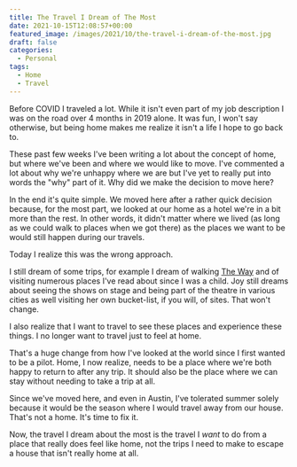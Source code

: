 ```yaml
---
title: The Travel I Dream of The Most
date: 2021-10-15T12:08:57+00:00
featured_image: /images/2021/10/the-travel-i-dream-of-the-most.jpg
draft: false
categories:
  - Personal
tags:
  - Home
  - Travel
---
```


Before COVID I traveled a lot. While it isn't even part of my job description I was on the road over 4 months in 2019 alone. It was fun, I won't say otherwise, but being home makes me realize it isn't a life I hope to go back to.

These past few weeks I've been writing a lot about the concept of home, but where we've been and where we would like to move. I've commented a lot about why we're unhappy where we are but I've yet to really put into words the "why" part of it. Why did we make the decision to move here?

In the end it's quite simple. We moved here after a rather quick decision because, for the most part, we looked at our home as a hotel we're in a bit more than the rest. In other words, it didn't matter where we lived (as long as we could walk to places when we got there) as the places we want to be would still happen during our travels.

Today I realize this was the wrong approach.

I still dream of some trips, for example I dream of walking [The Way][1] and of visiting numerous places I've read about since I was a child. Joy still dreams about seeing the shows on stage and being part of the theatre in various cities as well visiting her own bucket-list, if you will, of sites. That won't change.

I also realize that I want to travel to see these places and experience these things. I no longer want to travel just to feel at home.

That's a huge change from how I've looked at the world since I first wanted to be a pilot. Home, I now realize, needs to be a place where we're both happy to return to after any trip. It should also be the place where we can stay without needing to take a trip at all.

Since we've moved here, and even in Austin, I've tolerated summer solely because it would be the season where I would travel away from our house. That's not a home. It's time to fix it.

Now, the travel I dream about the most is the travel I _want_ to do from a place that really does feel like home, not the trips I need to make to escape a house that isn't really home at all.

 [1]: https://en.wikipedia.org/wiki/French_Way